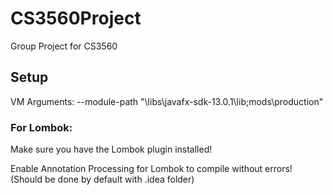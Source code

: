 # CS3560Project
Group Project for CS3560

## Setup
VM Arguments:
--module-path "\libs\javafx-sdk-13.0.1\lib;mods\production"

### For Lombok:

Make sure you have the Lombok plugin installed!

Enable Annotation Processing for Lombok to compile without errors! (Should be done by default with .idea folder)


